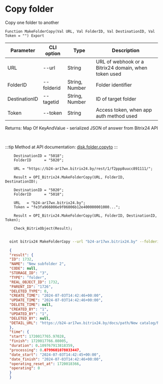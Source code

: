 ﻿---
sidebar_position: 3
---

# Copy folder
 Copy one folder to another



`Function MakeFolderCopy(Val URL, Val FolderID, Val DestinationID, Val Token = "") Export`

  | Parameter | CLI option | Type | Description |
  |-|-|-|-|
  | URL | --url | String | URL of webhook or a Bitrix24 domain, when token used |
  | FolderID | --folderid | String, Number | Folder identifier |
  | DestinationID | --tagetid | String, Number | ID of target folder |
  | Token | --token | String | Access token, when app auth method used |

  
  Returns:  Map Of KeyAndValue - serialized JSON of answer from Bitrix24 API

<br/>

:::tip
Method at API documentation: [disk.folder.copyto](https://dev.1c-bitrix.ru/rest_help/disk/folder/disk_folder_copyto.php)
:::
<br/>


```bsl title="Code example"
    DestinationID = "5018";
    FolderID      = "5020";

    URL = "https://b24-ar17wx.bitrix24.by/rest/1/f2ppp8uucc891111/";

    Result = OPI_Bitrix24.MakeFolderCopy(URL, FolderID, DestinationID);

    DestinationID = "5020";
    FolderID      = "5018";

    URL   = "b24-ar17wx.bitrix24.by";
    Token = "fe3fa966006e9f06006b12e400000001000...";

    Result = OPI_Bitrix24.MakeFolderCopy(URL, FolderID, DestinationID, Token);

    Check_BitrixObject(Result);
```



```sh title="CLI command example"
    
  oint bitrix24 MakeFolderCopy --url "b24-ar17wx.bitrix24.by" --folderid "5018" --tagetid "5020" --token "fe3fa966006e9f06006b12e400000001000..."

```

```json title="Result"
  {
  "result": {
  "ID": 1732,
  "NAME": "New subfolder 2",
  "CODE": null,
  "STORAGE_ID": "3",
  "TYPE": "folder",
  "REAL_OBJECT_ID": 1732,
  "PARENT_ID": "1726",
  "DELETED_TYPE": 0,
  "CREATE_TIME": "2024-07-03T14:42:46+00:00",
  "UPDATE_TIME": "2024-07-03T14:42:46+00:00",
  "DELETE_TIME": null,
  "CREATED_BY": "1",
  "UPDATED_BY": "1",
  "DELETED_BY": null,
  "DETAIL_URL": "https://b24-ar17wx.bitrix24.by/docs/path/New catalog/New subfolder/New subfolder 2"
  },
  "time": {
  "start": 1720017765.97028,
  "finish": 1720017766.08005,
  "duration": 0.109767913818359,
  "processing": 0.0799601078033447,
  "date_start": "2024-07-03T14:42:45+00:00",
  "date_finish": "2024-07-03T14:42:46+00:00",
  "operating_reset_at": 1720018366,
  "operating": 0
  }
  }

```
